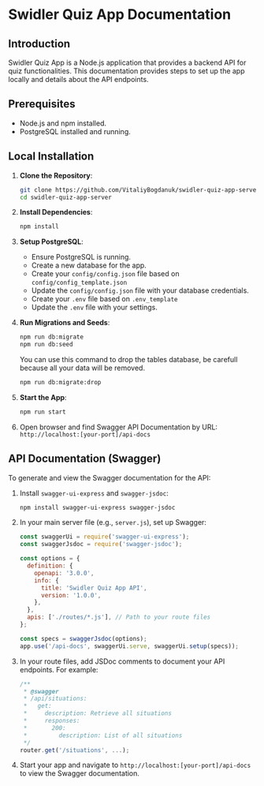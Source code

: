 # Swidler Quiz App Documentation

## Introduction

Swidler Quiz App is a Node.js application that provides a backend API for quiz functionalities. This documentation provides steps to set up the app locally and details about the API endpoints.

## Prerequisites

- Node.js and npm installed.
- PostgreSQL installed and running.

## Local Installation

1. **Clone the Repository**:
   ```bash
   git clone https://github.com/VitaliyBogdanuk/swidler-quiz-app-server.git
   cd swidler-quiz-app-server
   ```

2. **Install Dependencies**:
   ```bash
   npm install
   ```

3. **Setup PostgreSQL**:
   - Ensure PostgreSQL is running.
   - Create a new database for the app.
   - Create your `config/config.json` file based on `config/config_template.json`
   - Update the `config/config.json` file with your database credentials.
   - Create your `.env` file based on `.env_template`
   - Update the `.env` file with your settings.

4. **Run Migrations and Seeds**:
   ```bash
   npm run db:migrate
   npm run db:seed
   ```

   You can use this command to drop the tables database, be carefull because all your data will be removed.
   ```bash
   npm run db:migrate:drop
   ```

5. **Start the App**:
   ```bash
   npm run start
   ```

6. Open browser and find Swagger API Documentation by URL: `http://localhost:[your-port]/api-docs`

## API Documentation (Swagger)

To generate and view the Swagger documentation for the API:

1. Install `swagger-ui-express` and `swagger-jsdoc`:
   ```bash
   npm install swagger-ui-express swagger-jsdoc
   ```

2. In your main server file (e.g., `server.js`), set up Swagger:

   ```javascript
   const swaggerUi = require('swagger-ui-express');
   const swaggerJsdoc = require('swagger-jsdoc');

   const options = {
     definition: {
       openapi: '3.0.0',
       info: {
         title: 'Swidler Quiz App API',
         version: '1.0.0',
       },
     },
     apis: ['./routes/*.js'], // Path to your route files
   };

   const specs = swaggerJsdoc(options);
   app.use('/api-docs', swaggerUi.serve, swaggerUi.setup(specs));
   ```

3. In your route files, add JSDoc comments to document your API endpoints. For example:

   ```javascript
   /**
    * @swagger
    * /api/situations:
    *   get:
    *     description: Retrieve all situations
    *     responses:
    *       200:
    *         description: List of all situations
    */
   router.get('/situations', ...);
   ```

4. Start your app and navigate to `http://localhost:[your-port]/api-docs` to view the Swagger documentation.